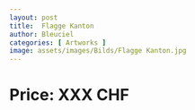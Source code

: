 ```yaml
---
layout: post
title:  Flagge Kanton
author: Bleuciel
categories: [ Artworks ]
image: assets/images/Bilds/Flagge Kanton.jpg
---
```

# Price: XXX CHF
